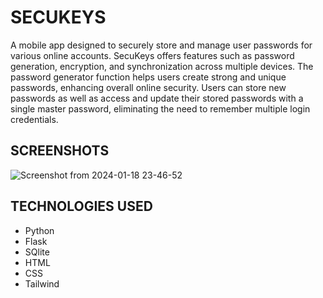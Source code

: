 # SECUKEYS #
A mobile app designed to securely store and manage user passwords for various online accounts. SecuKeys offers features such as password generation, encryption, and synchronization across multiple devices. The password generator function helps users create strong and unique passwords, enhancing overall online security. Users can store new passwords as well as access and update their stored passwords with a single master password, eliminating the need to remember multiple login credentials.  

## SCREENSHOTS ##
![Screenshot from 2024-01-18 23-46-52](https://github.com/jessvasq/Password_Generator/assets/119137671/87a855b7-761e-40a3-9fd9-d22ed1653cac)


## TECHNOLOGIES USED ##
* Python
* Flask
* SQlite
* HTML
* CSS
* Tailwind


